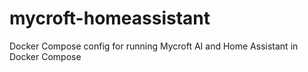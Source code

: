 # mycroft-homeassistant
Docker Compose config for running Mycroft AI and Home Assistant in Docker Compose
